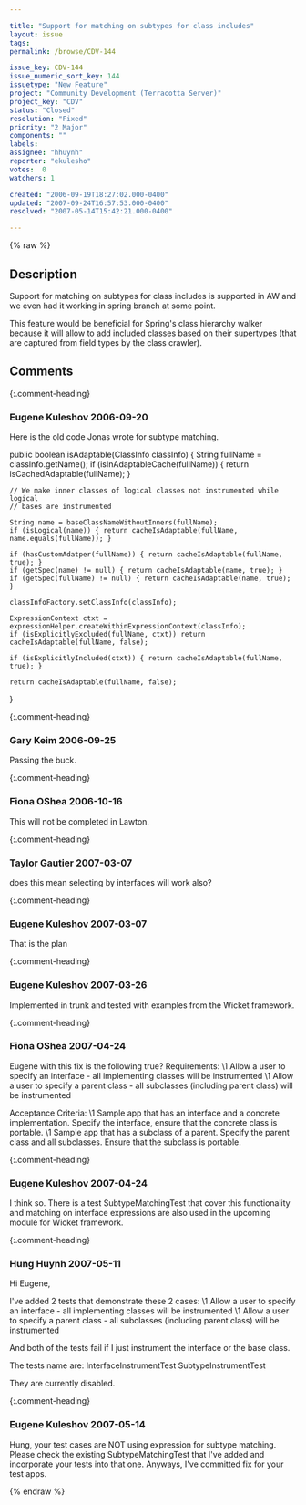 ```yaml
---

title: "Support for matching on subtypes for class includes"
layout: issue
tags: 
permalink: /browse/CDV-144

issue_key: CDV-144
issue_numeric_sort_key: 144
issuetype: "New Feature"
project: "Community Development (Terracotta Server)"
project_key: "CDV"
status: "Closed"
resolution: "Fixed"
priority: "2 Major"
components: ""
labels: 
assignee: "hhuynh"
reporter: "ekulesho"
votes:  0
watchers: 1

created: "2006-09-19T18:27:02.000-0400"
updated: "2007-09-24T16:57:53.000-0400"
resolved: "2007-05-14T15:42:21.000-0400"

---
```




{% raw %}



## Description

<div markdown="1" class="description">

Support for matching on subtypes for class includes is supported in AW and we even had it working in spring branch at some point.

This feature would be beneficial for Spring's class hierarchy walker because it will allow to add included classes based on their supertypes (that are captured from field types by the class crawler).

</div>

## Comments


{:.comment-heading}
### **Eugene Kuleshov** <span class="date">2006-09-20</span>

<div markdown="1" class="comment">

Here is the old code Jonas wrote for subtype matching.

  public boolean isAdaptable(ClassInfo classInfo) {
    String fullName = classInfo.getName();
    if (isInAdaptableCache(fullName)) { return isCachedAdaptable(fullName); }

    // We make inner classes of logical classes not instrumented while logical
    // bases are instrumented

    String name = baseClassNameWithoutInners(fullName);
    if (isLogical(name)) { return cacheIsAdaptable(fullName, name.equals(fullName)); }

    if (hasCustomAdatper(fullName)) { return cacheIsAdaptable(fullName, true); }
    if (getSpec(name) != null) { return cacheIsAdaptable(name, true); }
    if (getSpec(fullName) != null) { return cacheIsAdaptable(name, true); }

    classInfoFactory.setClassInfo(classInfo);

    ExpressionContext ctxt = expressionHelper.createWithinExpressionContext(classInfo);
    if (isExplicitlyExcluded(fullName, ctxt)) return cacheIsAdaptable(fullName, false);

    if (isExplicitlyIncluded(ctxt)) { return cacheIsAdaptable(fullName, true); }

    return cacheIsAdaptable(fullName, false);
  }



</div>


{:.comment-heading}
### **Gary Keim** <span class="date">2006-09-25</span>

<div markdown="1" class="comment">

Passing the buck.


</div>


{:.comment-heading}
### **Fiona OShea** <span class="date">2006-10-16</span>

<div markdown="1" class="comment">

This will not be completed in Lawton.

</div>


{:.comment-heading}
### **Taylor Gautier** <span class="date">2007-03-07</span>

<div markdown="1" class="comment">

does this mean selecting by interfaces will work also?

</div>


{:.comment-heading}
### **Eugene Kuleshov** <span class="date">2007-03-07</span>

<div markdown="1" class="comment">

That is the plan

</div>


{:.comment-heading}
### **Eugene Kuleshov** <span class="date">2007-03-26</span>

<div markdown="1" class="comment">

Implemented in trunk and tested with examples from the Wicket framework.

</div>


{:.comment-heading}
### **Fiona OShea** <span class="date">2007-04-24</span>

<div markdown="1" class="comment">

Eugene with this fix is the following true?
Requirements:
    \1 Allow a user to specify an interface - all implementing classes will be instrumented
    \1 Allow a user to specify a parent class - all subclasses (including parent class) will be instrumented

Acceptance Criteria:
    \1 Sample app that has an interface and a concrete implementation. Specify the interface, ensure that the concrete class is portable.
    \1 Sample app that has a subclass of a parent. Specify the parent class and all subclasses. Ensure that the subclass is portable. 

</div>


{:.comment-heading}
### **Eugene Kuleshov** <span class="date">2007-04-24</span>

<div markdown="1" class="comment">

I think so. There is a test SubtypeMatchingTest that cover this functionality and matching on interface expressions are also used in the upcoming module for Wicket framework.

</div>


{:.comment-heading}
### **Hung Huynh** <span class="date">2007-05-11</span>

<div markdown="1" class="comment">

Hi Eugene,

I've added 2 tests that demonstrate these 2 cases:
    \1 Allow a user to specify an interface - all implementing classes will be instrumented
    \1 Allow a user to specify a parent class - all subclasses (including parent class) will be instrumented 

And both of the tests fail if I just instrument the interface or the base class.

The tests name are:
InterfaceInstrumentTest
SubtypeInstrumentTest

They are currently disabled.


</div>


{:.comment-heading}
### **Eugene Kuleshov** <span class="date">2007-05-14</span>

<div markdown="1" class="comment">

Hung, your test cases are NOT using expression for subtype matching. Please check the existing SubtypeMatchingTest that I've added and incorporate your tests into that one. Anyways, I've committed fix for your test apps.

</div>



{% endraw %}
